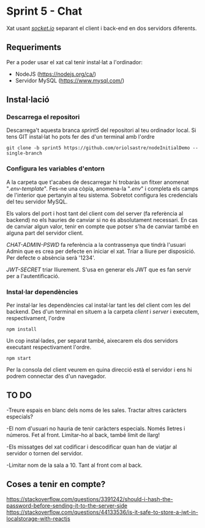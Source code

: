 # Sprint 5 - Chat

Xat usant _[socket.io](https://socket.io/)_ separant el client i back-end en dos servidors diferents.

## Requeriments

Per a poder usar el xat cal tenir instal·lat a l'ordinador:

* NodeJS (https://nodejs.org/ca/)
* Servidor MySQL (https://www.mysql.com/)

## Instal·lació

### Descarrega el repositori

Descarrega't aquesta branca _sprint5_ del repositori al teu ordinador local. Si tens GIT instal·lat ho pots fer des d'un terminal amb l'ordre

    git clone -b sprint5 https://github.com/oriolsastre/nodeInitialDemo --single-branch

### Configura les variables d'entorn

A la carpeta que t'acabes de descarregar hi trobaràs un fitxer anomenat "_.env-template_". Fes-ne una còpia, anomena-la "_.env_" i completa els camps de l'interior que pertanyin al teu sistema. Sobretot configura les credencials del teu servidor MySQL.

Els valors del port i host tant del client com del server (fa referència al backend) no els hauries de canviar si no és absolutament necessari. En cas de canviar algun valor, tenir en compte que potser s'ha de canviar també en alguna part del servidor client.

_CHAT-ADMIN-PSWD_ fa referència a la contrassenya que tindrà l'usuari Admin que es crea per defecte en iniciar el xat. Triar a lliure per disposició. Per defecte o absència serà '1234'.

_JWT-SECRET_ triar lliurement. S'usa en generar els JWT que es fan servir per a l'autentificació.

### Instal·lar dependències

Per instal·lar les dependències cal instal·lar tant les del client com les del backend. Des d'un terminal en situem a la carpeta _client_ i _server_ i executem, respectivament, l'ordre

    npm install


Un cop instal·lades, per separat també, aixecarem els dos servidors executant respectivament l'ordre.

    npm start

Per la consola del client veurem en quina direcció està el servidor i ens hi podrem connectar des d'un navegador.


## TO DO

-Treure espais en blanc dels noms de les sales. Tractar altres caràcters especials?

-El nom d'usuari no hauria de tenir caràcters especials. Només lletres i números. Fet al front. Limitar-ho al back, també límit de llarg!

-Els missatges del xat codificar i descodificar quan han de viatjar al servidor o tornen del servidor.

-Limitar nom de la sala a 10. Tant al front com al back.

## Coses a tenir en compte?
https://stackoverflow.com/questions/3391242/should-i-hash-the-password-before-sending-it-to-the-server-side
https://stackoverflow.com/questions/44133536/is-it-safe-to-store-a-jwt-in-localstorage-with-reactjs